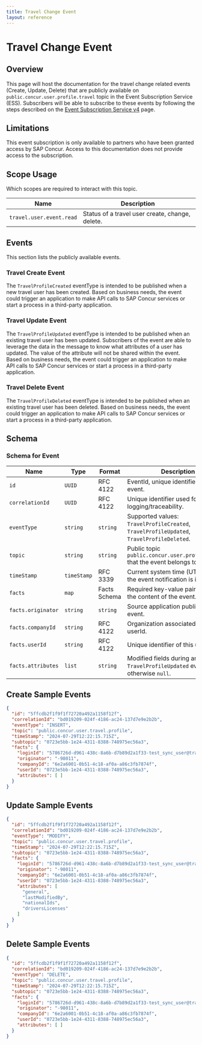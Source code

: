 ```yaml
---
title: Travel Change Event
layout: reference
---
```


# Travel Change Event

## <a name="overview"></a>Overview

This page will host the documentation for the travel change related events (Create, Update, Delete) that are publicly available on `public.concur.user.profile.travel` topic in the Event Subscription Service (ESS). Subscribers will be able to subscribe to these events by following the steps described on the [Event Subscription Service v4](https://developer.concur.com/api-reference/ess/v4.event-subscription.html) page.

## <a name="limitations"></a>Limitations

This event subscription is only available to partners who have been granted access by SAP Concur. Access to this documentation does not provide access to the subscription.

## <a name="scope-usage"></a>Scope Usage

Which scopes are required to interact with this topic.

Name|Description
---|---
`travel.user.event.read`|Status of a travel user create, change, delete.

## <a name="events"></a>Events

This section lists the publicly available events.

### <a name="create-travel-event"></a>Travel Create Event
The `TravelProfileCreated` eventType is intended to be published when a new travel user has been created. Based on business needs, the event could trigger an application to make API calls to SAP Concur services or start a process in a third-party application.

### <a name="update-travel-event"></a>Travel Update Event
The `TravelProfileUpdated` eventType is intended to be published when an existing travel user has been updated. Subscribers of the event are able to leverage the data in the message to know what attributes of a user has updated. The value of the attribute will not be shared within the event. Based on business needs, the event could trigger an application to make API calls to SAP Concur services or start a process in a third-party application.

### <a name="delete-travel-event"></a>Travel Delete Event
The `TravelProfileDeleted` eventType is intended to be published when an existing travel user has been deleted. Based on business needs, the event could trigger an application to make API calls to SAP Concur services or start a process in a third-party application.

## <a name="schema"></a>Schema

### <a name="schema-event"></a>Schema for Event

Name|Type|Format|Description
---|---|---|---
`id`|`UUID`|RFC 4122|EventId, unique identifier of this event.
`correlationId`|`UUID`|RFC 4122|Unique identifier used for logging/traceability.
`eventType`|`string`|`string`|Supported values: `TravelProfileCreated`, `TravelProfileUpdated`, `TravelProfileDeleted`.
`topic`|`string`|`string`|Public topic `public.concur.user.profile.travel` that the event belongs to.
`timeStamp`|`timeStamp`|RFC 3339|Current system time (UTC) when the event notification is issued.
`facts`|`map`|Facts Schema|Required key-value pairs providing the content of the event.
`facts.originator`|`string`|`string`|Source application publishing the event.
`facts.companyId`|`string`|RFC 4122|Organization associated with userId.
`facts.userId`|`string`|RFC 4122|Unique identifier of this user object.
`facts.attributes`|`list`|`string`|Modified fields during an `TravelProfileUpdated` event, otherwise `null`.


## <a name="create-sample-events"></a>Create Sample Events

```json
{
  "id": "5ffcdb2f1f9f1f72720a492a1158f12f",
  "correlationId": "bd019209-024f-4186-ac24-137d7e9e2b2b",
  "eventType": "INSERT",
  "topic": "public.concur.user.travel.profile",
  "timeStamp": "2024-07-29T12:22:15.715Z",
  "subtopic": "0723e5bb-1e24-4311-8388-748975ec56a3",
  "facts": {
    "loginId": "5786726d-d961-438c-8a6b-d7b89d2a1f33-test_sync_user@travel-profile-test.com",
    "originator": "-98011",
    "companyId": "6e2a6001-0b51-4c18-af0a-a86c3fb7874f",
    "userId": "0723e5bb-1e24-4311-8388-748975ec56a3",
    "attributes": [ ]
  }
}
```

## <a name="update-sample-events"></a>Update Sample Events

```json
{
  "id": "5ffcdb2f1f9f1f72720a492a1158f12f",
  "correlationId": "bd019209-024f-4186-ac24-137d7e9e2b2b",
  "eventType": "MODIFY",
  "topic": "public.concur.user.travel.profile",
  "timeStamp": "2024-07-29T12:22:15.715Z",
  "subtopic": "0723e5bb-1e24-4311-8388-748975ec56a3",
  "facts": {
    "loginId": "5786726d-d961-438c-8a6b-d7b89d2a1f33-test_sync_user@travel-profile-test.com",
    "originator": "-98011",
    "companyId": "6e2a6001-0b51-4c18-af0a-a86c3fb7874f",
    "userId": "0723e5bb-1e24-4311-8388-748975ec56a3",
    "attributes": [
      "general",
      "lastModifiedBy",
      "nationalIds",
      "driversLicenses"
    ]
  }
}
```

## <a name="create-sample-events"></a>Delete Sample Events

```json
{
  "id": "5ffcdb2f1f9f1f72720a492a1158f12f",
  "correlationId": "bd019209-024f-4186-ac24-137d7e9e2b2b",
  "eventType": "DELETE",
  "topic": "public.concur.user.travel.profile",
  "timeStamp": "2024-07-29T12:22:15.715Z",
  "subtopic": "0723e5bb-1e24-4311-8388-748975ec56a3",
  "facts": {
    "loginId": "5786726d-d961-438c-8a6b-d7b89d2a1f33-test_sync_user@travel-profile-test.com",
    "originator": "-98011",
    "companyId": "6e2a6001-0b51-4c18-af0a-a86c3fb7874f",
    "userId": "0723e5bb-1e24-4311-8388-748975ec56a3",
    "attributes": [ ]
  }
}
```

